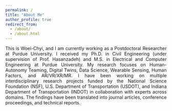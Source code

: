 ```yaml
---
permalink: /
title: "About Me"
author_profile: true
redirect_from: 
  - /about/
  - /about.html
---
```


<div style="text-align: justify; text-justify: inter-word;">
  This is Woei-Chyi, and I am currently working as a Postdoctoral Researcher at Purdue University. I received my Ph.D. in Civil Engineering (under supervision of Prof. Hasanzadeh) and M.S. in Electrical and Computer Engineering at Purdue University. My research focuses on Human-Autonomy Teaming, Digital Twins, Data Science, Wearable Sensing, Human Factors, and AR/VR/XR/MR. I have been working on multiple interdisciplinary research projects funded by the National Science Foundation (NSF), U.S. Department of Transportation (USDOT), and Indiana Department of Transportation (INDOT) in collaboration with experts across domains. The findings have been translated into journal articles, conference proceedings, and technical reports.
</div>

<link rel="stylesheet" href="https://unpkg.com/leaflet@1.9.4/dist/leaflet.css" />
<script src="https://unpkg.com/leaflet@1.9.4/dist/leaflet.js"></script>

<div id="map" style="height: 500px; width: 100%; margin-top: 2em;"></div>

<script>
  var map = L.map('map').setView([0, -179], 2);

  L.tileLayer('https://{s}.tile.openstreetmap.org/{z}/{x}/{y}.png', {
    attribution: '&copy; <a href="https://www.openstreetmap.org/copyright">OpenStreetMap</a> contributors',
    maxZoom: 18,
  }).addTo(map);

  L.marker([40.4237, -86.9212]).addTo(map).bindPopup('Purdue University');
  L.marker([25.0173, 121.5398]).addTo(map).bindPopup('National Taiwan University');
  L.marker([49.8719, 8.6512]).addTo(map).bindPopup('TU Darmstadt');

  setTimeout(function () {
    map.invalidateSize();
  }, 500);
</script>
